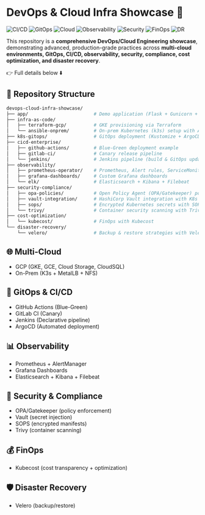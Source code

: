 # DevOps & Cloud Infra Showcase 🚀

![CI/CD](https://img.shields.io/badge/CI%2FCD-GitHub%20Actions%20%7C%20GitLab%20CI%20%7C%20Jenkins-blue?logo=githubactions&logoColor=white)
![GitOps](https://img.shields.io/badge/GitOps-ArgoCD%20%7C%20Kustomize-orange?logo=argo&logoColor=white)
![Cloud](https://img.shields.io/badge/Multi--Cloud-GCP%20%7C%20On--Prem-lightgrey?logo=googlecloud&logoColor=white)
![Observability](https://img.shields.io/badge/Observability-Prometheus%20%7C%20Grafana%20%7C%20ELK-success?logo=grafana&logoColor=white)
![Security](https://img.shields.io/badge/Security-OPA%20%7C%20Vault%20%7C%20Trivy-red?logo=vault&logoColor=white)
![FinOps](https://img.shields.io/badge/FinOps-Kubecost-yellow?logo=money&logoColor=white)
![DR](https://img.shields.io/badge/DR-Velero-blue?logo=kubernetes&logoColor=white)


This repository is a **comprehensive DevOps/Cloud Engineering showcase**, demonstrating advanced, production-grade practices across **multi-cloud environments, GitOps, CI/CD, observability, security, compliance, cost optimization, and disaster recovery**.

👉 Full details below ⬇️

## 📂 Repository Structure
```bash
devops-cloud-infra-showcase/
├── app/                        # Demo application (Flask + Gunicorn + Dockerfile)
├── infra-as-code/
│   ├── terraform-gcp/          # GKE provisioning via Terraform
│   └── ansible-onprem/         # On-prem Kubernetes (k3s) setup with Ansible
├── k8s-gitops/                 # GitOps deployment (Kustomize + ArgoCD)
├── cicd-enterprise/
│   ├── github-actions/         # Blue-Green deployment example
│   ├── gitlab-ci/              # Canary release pipeline
│   └── jenkins/                # Jenkins pipeline (build & GitOps update)
├── observability/
│   ├── prometheus-operator/    # Prometheus, Alert rules, ServiceMonitor
│   ├── grafana-dashboards/     # Custom Grafana dashboards
│   └── elk/                    # Elasticsearch + Kibana + Filebeat
├── security-compliance/
│   ├── opa-policies/           # Open Policy Agent (OPA/Gatekeeper) policies
│   ├── vault-integration/      # HashiCorp Vault integration with K8s
│   ├── sops/                   # Encrypted Kubernetes secrets with SOPS
│   └── trivy/                  # Container security scanning with Trivy
├── cost-optimization/
│   └── kubecost/               # FinOps with Kubecost
└── disaster-recovery/
    └── velero/                 # Backup & restore strategies with Velero
```

## 🌐 Multi-Cloud
- GCP (GKE, GCE, Cloud Storage, CloudSQL)
- On-Prem (K3s + MetalLB + NFS)

## 🔄 GitOps & CI/CD
- GitHub Actions (Blue-Green)
- GitLab CI (Canary)
- Jenkins (Declarative pipeline)
- ArgoCD (Automated deployment)

## 📊 Observability
- Prometheus + AlertManager
- Grafana Dashboards
- Elasticsearch + Kibana + Filebeat

## 🔐 Security & Compliance
- OPA/Gatekeeper (policy enforcement)
- Vault (secret injection)
- SOPS (encrypted manifests)
- Trivy (container scanning)

## 💰 FinOps
- Kubecost (cost transparency + optimization)

## 🛡️ Disaster Recovery
- Velero (backup/restore)
